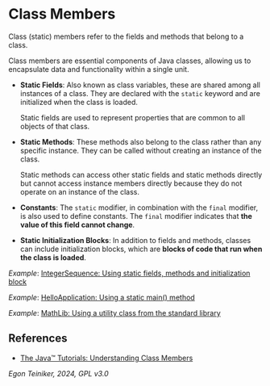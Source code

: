 # Class Members 

Class (static) members refer to the fields and methods that belong to a class. 

Class members are essential components of Java classes, allowing us to encapsulate 
data and functionality within a single unit. 

* **Static Fields**: Also known as class variables, these are shared among all 
    instances of a class. They are declared with the `static` keyword and are 
    initialized when the class is loaded.

    Static fields are used to represent properties that are common to all objects 
    of that class. 

* **Static Methods**: These methods also belong to the class rather than any specific 
    instance. They can be called without creating an instance of the class. 
    
    Static methods can access other static fields and static methods directly but 
    cannot access instance members directly because they do not operate on an 
    instance of the class.

* **Constants**: The `static` modifier, in combination with the `final` modifier, 
    is also used to define constants. The `final` modifier indicates that 
    **the value of this field cannot change**.

* **Static Initialization Blocks**: In addition to fields and methods, classes can include 
    initialization blocks, which are **blocks of code that run when the class is 
    loaded**.

_Example_: [IntegerSequence: Using static fields, methods and initialization block](IntegerSequence/)

_Example_: [HelloApplication: Using a static main() method](HelloApplication/)

_Example_: [MathLib: Using a utility class from the standard library](MathLib/)


## References

* [The Java™ Tutorials: Understanding Class Members](https://docs.oracle.com/javase/tutorial/java/javaOO/classvars.html)

*Egon Teiniker, 2024, GPL v3.0*
